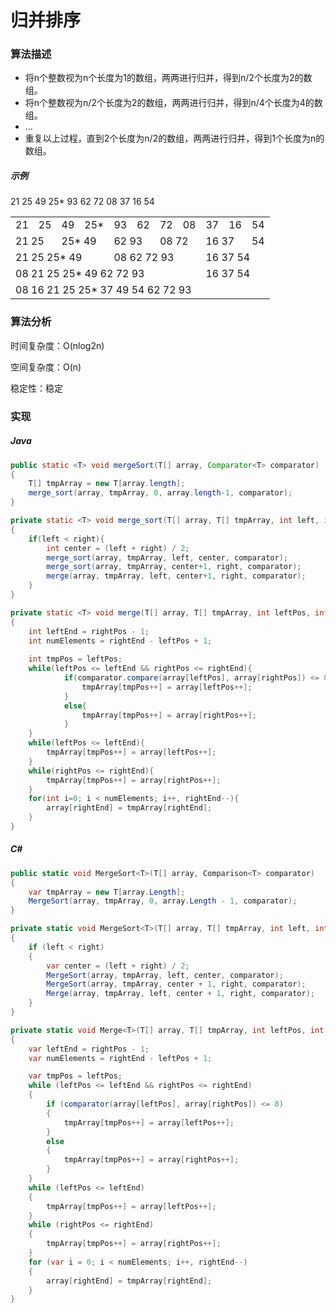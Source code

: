 # 归并排序

### 算法描述
- 将n个整数视为n个长度为1的数组，两两进行归并，得到n/2个长度为2的数组。
- 将n个整数视为n/2个长度为2的数组，两两进行归并，得到n/4个长度为4的数组。
- …
- 重复以上过程，直到2个长度为n/2的数组，两两进行归并，得到1个长度为n的数组。

##### 示例
21 25 49 25* 93 62 72 08 37 16 54

<table>
    <tr><td>21</td><td>25</td><td>49</td><td>25*</td><td>93</td><td>62</td><td>72</td><td>08</td><td>37</td><td>16</td><td>54</tr>
    <tr><td colspan="2">21 25</td><td colspan="2">25* 49</td><td colspan="2">62 93</td><td colspan="2">08 72</td><td colspan="2">16 37</td><td>54</tr>
    <tr><td colspan="4">21 25 25* 49</td><td colspan="4">08 62 72 93</td><td colspan="3">16 37 54</tr>
    <tr><td colspan="8">08 21 25 25* 49 62 72 93</td><td colspan="3">16 37 54</tr>
    <tr><td colspan="11">08 16 21 25 25* 37 49 54 62 72 93</tr>
</table>

### 算法分析

时间复杂度：O(nlog2n)

空间复杂度：O(n)

稳定性：稳定

### 实现 

##### Java
``` Java
public static <T> void mergeSort(T[] array, Comparator<T> comparator)
{
    T[] tmpArray = new T[array.length];
    merge_sort(array, tmpArray, 0, array.length-1, comparator);
}  

private static <T> void merge_sort(T[] array, T[] tmpArray, int left, int right, Comparator<T> comparator)
{   
    if(left < right){
        int center = (left + right) / 2;
        merge_sort(array, tmpArray, left, center, comparator);
        merge_sort(array, tmpArray, center+1, right, comparator);
        merge(array, tmpArray, left, center+1, right, comparator);
    }
}

private static <T> void merge(T[] array, T[] tmpArray, int leftPos, int rightPos, int rightEnd, Comparator<T> comparator)
{
    int leftEnd = rightPos - 1;
    int numElements = rightEnd - leftPos + 1;
    
    int tmpPos = leftPos;
    while(leftPos <= leftEnd && rightPos <= rightEnd){
            if(comparator.compare(array[leftPos], array[rightPos]) <= 0){
                tmpArray[tmpPos++] = array[leftPos++];
            }
            else{
                tmpArray[tmpPos++] = array[rightPos++];
            }
    }
    while(leftPos <= leftEnd){
        tmpArray[tmpPos++] = array[leftPos++];
    }
    while(rightPos <= rightEnd){
        tmpArray[tmpPos++] = array[rightPos++];
    }
    for(int i=0; i < numElements; i++, rightEnd--){
        array[rightEnd] = tmpArray[rightEnd];
    }
}
```

##### C#
``` C#
public static void MergeSort<T>(T[] array, Comparison<T> comparator)
{
    var tmpArray = new T[array.Length];
    MergeSort(array, tmpArray, 0, array.Length - 1, comparator);
}

private static void MergeSort<T>(T[] array, T[] tmpArray, int left, int right, Comparison<T> comparator)
{
    if (left < right)
    {
        var center = (left + right) / 2;
        MergeSort(array, tmpArray, left, center, comparator);
        MergeSort(array, tmpArray, center + 1, right, comparator);
        Merge(array, tmpArray, left, center + 1, right, comparator);
    }
}

private static void Merge<T>(T[] array, T[] tmpArray, int leftPos, int rightPos, int rightEnd, Comparison<T> comparator)
{
    var leftEnd = rightPos - 1;
    var numElements = rightEnd - leftPos + 1;

    var tmpPos = leftPos;
    while (leftPos <= leftEnd && rightPos <= rightEnd)
    {
        if (comparator(array[leftPos], array[rightPos]) <= 0)
        {
            tmpArray[tmpPos++] = array[leftPos++];
        }
        else
        {
            tmpArray[tmpPos++] = array[rightPos++];
        }
    }
    while (leftPos <= leftEnd)
    {
        tmpArray[tmpPos++] = array[leftPos++];
    }
    while (rightPos <= rightEnd)
    {
        tmpArray[tmpPos++] = array[rightPos++];
    }
    for (var i = 0; i < numElements; i++, rightEnd--)
    {
        array[rightEnd] = tmpArray[rightEnd];
    }
}
```